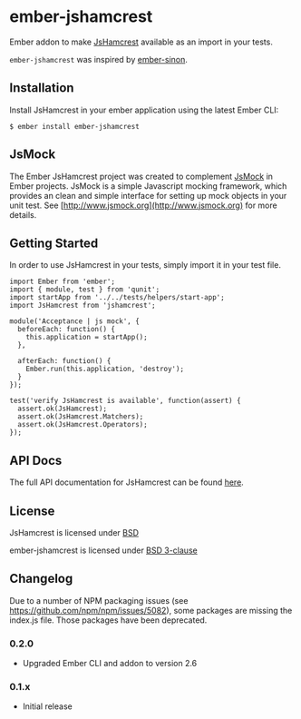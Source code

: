 # ember-jshamcrest

Ember addon to make [JsHamcrest](https://github.com/danielfm/jshamcrest) available as an import in your tests.

`ember-jshamcrest` was inspired by [ember-sinon](https://github.com/csantero/ember-sinon).

## Installation

Install JsHamcrest in your ember application using the latest Ember CLI:

    $ ember install ember-jshamcrest

## JsMock

The Ember JsHamcrest project was created to complement [JsMock](http://www.jsmock.org) in Ember projects.
JsMock is a simple Javascript mocking framework, which provides an clean and simple interface for setting
up mock objects in your unit test. See [http://www.jsmock.org](http://www.jsmock.org) for more details.

## Getting Started

In order to use JsHamcrest in your tests, simply import it in your test file.

    import Ember from 'ember';
    import { module, test } from 'qunit';
    import startApp from '../../tests/helpers/start-app';
    import JsHamcrest from 'jshamcrest';

    module('Acceptance | js mock', {
      beforeEach: function() {
        this.application = startApp();
      },

      afterEach: function() {
        Ember.run(this.application, 'destroy');
      }
    });

    test('verify JsHamcrest is available', function(assert) {
      assert.ok(JsHamcrest);
      assert.ok(JsHamcrest.Matchers);
      assert.ok(JsHamcrest.Operators);
    });

## API Docs

The full API documentation for JsHamcrest can be found [here](http://danielmartins.ninja/jshamcrest/).

## License

JsHamcrest is licensed under [BSD](https://github.com/danielfm/jshamcrest/blob/master/LICENSE)

ember-jshamcrest is licensed under [BSD 3-clause](https://github.com/j-fischer/ember-jshamcrest/blob/master/LICENSE.md)

## Changelog

Due to a number of NPM packaging issues (see https://github.com/npm/npm/issues/5082), some packages are missing the index.js file. Those packages have been deprecated.

### 0.2.0

- Upgraded Ember CLI and addon to version 2.6

### 0.1.x

- Initial release